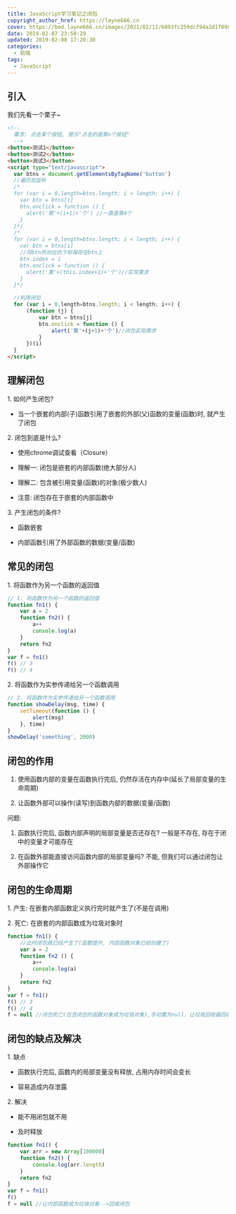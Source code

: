 ```yaml
---
title: JavaScript学习笔记之闭包
copyright_author_href: https://layne666.cn
cover: https://bed.layne666.cn/images/2021/02/12/6093fc259dcf94a2d1f098ac88e1fceb.webp
date: 2019-02-07 23:50:29
updated: 2019-02-08 17:20:30
categories: 
  - 前端
tags: 
  - JavaScript
---
```


## 引入

我们先看一个栗子~
```html
<!--
  需求: 点击某个按钮, 提示"点击的是第n个按钮"
  -->
<button>测试1</button>
<button>测试2</button>
<button>测试3</button>
<script type="text/javascript">
  var btns = document.getElementsByTagName('button')
  //遍历加监听
  /*
  for (var i = 0,length=btns.length; i < length; i++) {
    var btn = btns[i]
    btn.onclick = function () {
      alert('第'+(i+1)+'个') //一直是第4个
    }
  }*/
  /*
  for (var i = 0,length=btns.length; i < length; i++) {
    var btn = btns[i]
    //将btn所对应的下标保存在btn上
    btn.index = i
    btn.onclick = function () {
      alert('第'+(this.index+1)+'个')//实现需求
    }
  }*/

  //利用闭包
  for (var i = 0,length=btns.length; i < length; i++) {
      (function (j) {
          var btn = btns[j]
          btn.onclick = function () {
              alert('第'+(j+1)+'个')//闭包实现需求
          }
      })(i)
  }
</script>
```

## 理解闭包

1\. 如何产生闭包?

* 当一个嵌套的内部(子)函数引用了嵌套的外部(父)函数的变量(函数)时, 就产生了闭包

2\. 闭包到底是什么?

* 使用chrome调试查看（Closure）

* 理解一: 闭包是嵌套的内部函数(绝大部分人)

* 理解二: 包含被引用变量(函数)的对象(极少数人)

* 注意: 闭包存在于嵌套的内部函数中

3\. 产生闭包的条件?

* 函数嵌套

* 内部函数引用了外部函数的数据(变量/函数)

## 常见的闭包

1\. 将函数作为另一个函数的返回值
```JavaScript
// 1. 将函数作为另一个函数的返回值
function fn1() {
    var a = 2
    function fn2() {
        a++
        console.log(a)
    }
    return fn2
}
var f = fn1()
f() // 3
f() // 4
```
2\. 将函数作为实参传递给另一个函数调用
```JavaScript
// 2. 将函数作为实参传递给另一个函数调用
function showDelay(msg, time) {
    setTimeout(function () {
        alert(msg)
    }, time)
}
showDelay('something', 2000)
```

## 闭包的作用

1. 使用函数内部的变量在函数执行完后, 仍然存活在内存中(延长了局部变量的生命周期)

2. 让函数外部可以操作(读写)到函数内部的数据(变量/函数)

问题:

1. 函数执行完后, 函数内部声明的局部变量是否还存在?
   一般是不存在, 存在于闭中的变量才可能存在

2. 在函数外部能直接访问函数内部的局部变量吗? 
   不能, 但我们可以通过闭包让外部操作它

## 闭包的生命周期

1\. 产生: 在嵌套内部函数定义执行完时就产生了(不是在调用)

2\. 死亡: 在嵌套的内部函数成为垃圾对象时

```JavaScript
function fn1() {
    //此时闭包就已经产生了(函数提升, 内部函数对象已经创建了)
    var a = 2
    function fn2 () {
        a++
        console.log(a)
    }
    return fn2
}
var f = fn1()
f() // 3
f() // 4
f = null //闭包死亡(包含闭包的函数对象成为垃圾对象),手动置为null，让垃圾回收器回收
```

## 闭包的缺点及解决
1\. 缺点

* 函数执行完后, 函数内的局部变量没有释放, 占用内存时间会变长

* 容易造成内存泄露

2\. 解决

* 能不用闭包就不用

* 及时释放

```JavaScript
function fn1() {
    var arr = new Array[100000]
    function fn2() {
        console.log(arr.length)
    }
    return fn2
}
var f = fn1()
f()
f = null //让内部函数成为垃圾对象-->回收闭包
```